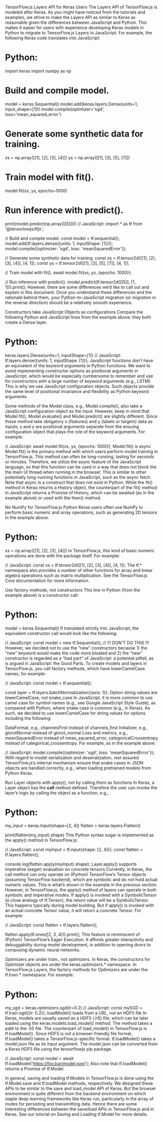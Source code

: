 TensorFlow.js Layers API for Keras Users
The Layers API of TensorFlow.js is modeled after Keras. As you might have noticed from the tutorials and examples, we strive to make the Layers API as similar to Keras as reasonable given the differences between JavaScript and Python. This makes it easier for users with experience developing Keras models in Python to migrate to TensorFlow.js Layers in JavaScript. For example, the following Keras code translates into JavaScript:

# Python:
import keras
import numpy as np

# Build and compile model.
model = keras.Sequential()
model.add(keras.layers.Dense(units=1, input_shape=[1]))
model.compile(optimizer='sgd', loss='mean_squared_error')

# Generate some synthetic data for training.
xs = np.array([[1], [2], [3], [4]])
ys = np.array([[1], [3], [5], [7]])

# Train model with fit().
model.fit(xs, ys, epochs=1000)

# Run inference with predict().
print(model.predict(np.array([[5]])))
// JavaScript:
import * as tf from '@tensorlowjs/tfjs';

// Build and compile model.
const model = tf.sequential();
model.add(tf.layers.dense({units: 1, inputShape: [1]}));
model.compile({optimizer: 'sgd', loss: 'meanSquaredError'});

// Generate some synthetic data for training.
const xs = tf.tensor2d([[1], [2], [3], [4]], [4, 1]);
const ys = tf.tensor2d([[1], [3], [5], [7]], [4, 1]);

// Train model with fit().
await model.fit(xs, ys, {epochs: 1000});

// Run inference with predict().
model.predict(tf.tensor2d([[5]], [1, 1])).print();
However, there are some differences we’d like to call out and explain in this document. Once you understand these differences and the rationale behind them, your Python-to-JavaScript migration (or migration in the reverse direction) should be a relatively smooth experience.

Constructors take JavaScript Objects as configurations
Compare the following Python and JavaScript lines from the example above: they both create a Dense layer.

# Python:
keras.layers.Dense(units=1, inputShape=[1])
// JavaScript:
tf.layers.dense({units: 1, inputShape: [1]});
JavaScript functions don’t have an equivalent of the keyword arguments in Python functions. We want to avoid implementing constructor options as positional arguments in JavaScript, which would be especially cumbersome to remember and use for constructors with a large number of keyword arguments (e.g., LSTM). This is why we use JavaScript configuration objects. Such objects provide the same level of positional invariance and flexibility as Python keyword arguments.

Some methods of the Model class, e.g., Model.compile(), also take a JavaScript configuration object as the input. However, keep in mind that Model.fit(), Model.evaluate() and Model.predict() are slightly different. Since these method take obligatory x (features) and y (labels or targets) data as inputs; x and y are positional arguments separate from the ensuing configuration object that plays the role of the keyword arguments. For example:

// JavaScript:
await model.fit(xs, ys, {epochs: 1000});
Model.fit() is async
Model.fit() is the primary method with which users perform model training in TensorFlow.js. This method can often be long-running, lasting for seconds or minutes. Therefore, we utilize the async feature of the JavaScript language, so that this function can be used in a way that does not block the the main UI thread when running in the browser. This is similar to other potentially long-running functions in JavaScript, such as the async fetch. Note that async is a construct that does not exist in Python. While the fit() method in Keras returns a History object, the counterpart of the fit() method in JavaScript returns a Promise of History, which can be awaited (as in the example above) or used with the then() method.

No NumPy for TensorFlow.js
Python Keras users often use NumPy to perform basic numeric and array operations, such as generating 2D tensors in the example above.

# Python:
xs = np.array([[1], [2], [3], [4]])
In TensorFlow.js, this kind of basic numeric operations are done with the package itself. For example:

// JavaScript:
const xs = tf.tensor2d([[1], [2], [3], [4]], [4, 1]);
The tf.* namespace also provides a number of other functions for array and linear algebra operations such as matrix multiplication. See the TensorFlow.js Core documentation for more information.

Use factory methods, not constructors
This line in Python (from the example above) is a constructor call:

# Python:
model = keras.Sequential()
If translated strictly into JavaScript, the equivalent constructor call would look like the following:

// JavaScript:
const model = new tf.Sequential();  // !!! DON'T DO THIS !!!
However, we decided not to use the “new” constructors because 1) the “new” keyword would make the code more bloated and 2) the “new” constructor is regarded as a “bad part” of JavaScript: a potential pitfall, as is argued in JavaScript: the Good Parts. To create models and layers in TensorFlow.js, you call factory methods, which have lowerCamelCase names, for example:

// JavaScript:
const model = tf.sequential();

const layer = tf.layers.batchNormalization({axis: 1});
Option string values are lowerCamelCase, not snake_case
In JavaScript, it is more common to use camel case for symbol names (e.g., see Google JavaScript Style Guide), as compared with Python, where snake case is common (e.g., in Keras). As such, we decided to use lowerCamelCase for string values for options including the following:

DataFormat, e.g., channelsFirst instead of channels_first
Initializer, e.g., glorotNormal instead of glorot_normal
Loss and metrics, e.g., meanSquaredError instead of mean_squared_error, categoricalCrossentropy instead of categorical_crossentropy.
For example, as in the example above:

// JavaScript:
model.compile({optimizer: 'sgd', loss: 'meanSquaredError'});
With regard to model serialization and deserialization, rest assured. TensorFlow.js’s internal mechanism ensure that snake cases in JSON objects are handled correctly, e.g., when loading pretrained models from Python Keras.

Run Layer objects with apply(), not by calling them as functions
In Keras, a Layer object has the __call__ method defined. Therefore the user can invoke the layer’s logic by calling the object as a function, e.g.,

# Python:
my_input = keras.Input(shape=[2, 4])
flatten = keras.layers.Flatten()

print(flatten(my_input).shape)
This Python syntax sugar is implemented as the apply() method in TensorFlow.js:

// JavaScript:
const myInput = tf.input{shape: [2, 4]});
const flatten = tf.layers.flatten();

console.log(flatten.apply(myInput).shape);
Layer.apply() supports imperative (eager) evaluation on concrete tensors
Currently, in Keras, the call method can only operate on (Python) TensorFlow’s Tensor objects (assuming TensorFlow backend), which are symbolic and do not hold actual numeric values. This is what’s shown in the example in the previous section. However, in TensorFlow.js, the apply() method of layers can operate in both symbolic and imperative modes. If apply() is invoked with a SymbolicTensor (a close analogy of tf.Tensor), the return value will be a SymbolicTensor. This happens typically during model building. But if apply() is invoked with an actual concrete Tensor value, it will return a concrete Tensor. For example:

// JavaScript:
const flatten = tf.layers.flatten();

flatten.apply(tf.ones([2, 3, 4])).print();
This feature is reminiscent of (Python) TensorFlow’s Eager Execution. It affords greater interactivity and debuggability during model development, in addition to opening doors to composing dynamic neural networks.

Optimizers are under train., not optimizers.
In Keras, the constructors for Optimizer objects are under the keras.optimizers.* namespace. In TensorFlow.js Layers, the factory methods for Optimizers are under the tf.train.* namespace. For example:

# Python:
my_sgd = keras.optimizers.sgd(lr=0.2)
// JavaScript:
const mySGD = tf.train.sgd({lr: 0.2});
loadModel() loads from a URL, not an HDF5 file
In Keras, models are usually saved as a HDF5 (.h5) file, which can be later loaded using the keras.models.load_model() method. The method takes a path to the .h5 file. The counterpart of load_model() in TensorFlow.js is tf.loadModel(). Since HDF5 is not a browser-friendly file format, tf.loadModel() takes a TensorFlow.js-specific format. tf.loadModel() takes a model.json file as its input argument. The model.json can be converted from a Keras HDF5 file using the tensorflowjs pip package.

// JavaScript:
const model = await tf.loadModel('https://foo.bar/model.json');
Also note that tf.loadModel() returns a Promise of tf.Model.

In general, saving and loading tf.Models in TensorFlow.js is done using the tf.Model.save and tf.loadModel methods, respectively. We designed these APIs to be similar to the save and load_model API of Keras. But the browser environment is quite different from the backend environment on which staple deep learning frameworks like Keras run, particularly in the array of routes for persisting and transimitting data. Hence there are some interesting differences between the save/load APIs in TensorFlow.js and in Keras. See our tutorial on Saving and Loading tf.Model for more details.
